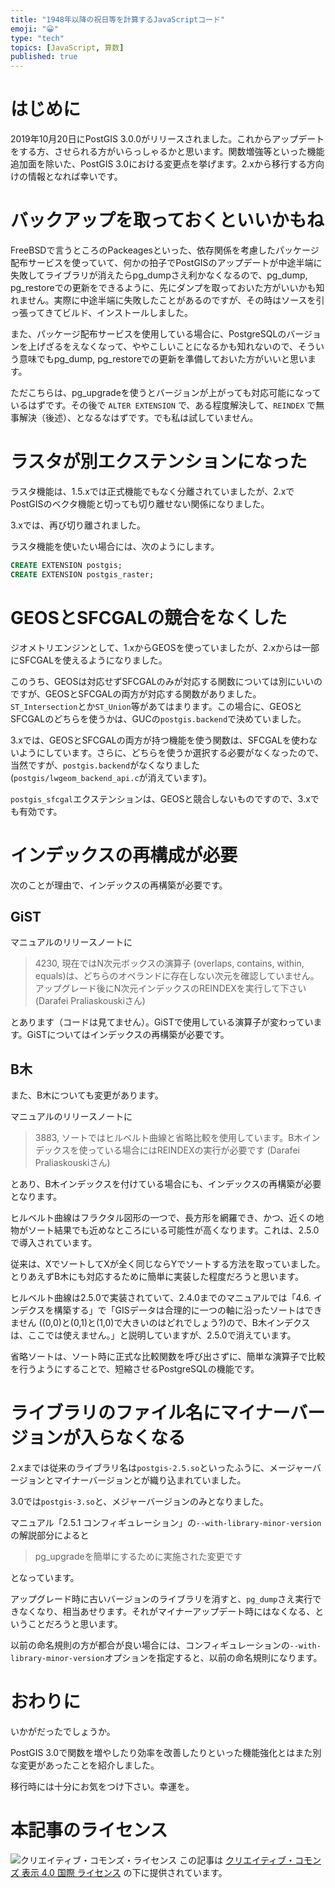 ```yaml
---
title: "1948年以降の祝日等を計算するJavaScriptコード"
emoji: "😀"
type: "tech"
topics: [JavaScript, 算数]
published: true
---
```

# はじめに

2019年10月20日にPostGIS 3.0.0がリリースされました。これからアップデートをする方、させられる方がいらっしゃるかと思います。関数増強等といった機能追加面を除いた、PostGIS 3.0における変更点を挙げます。2.xから移行する方向けの情報となれば幸いです。

# バックアップを取っておくといいかもね

FreeBSDで言うところのPackeagesといった、依存関係を考慮したパッケージ配布サービスを使っていて、何かの拍子でPostGISのアップデートが中途半端に失敗してライブラリが消えたらpg_dumpさえ利かなくなるので、pg_dump, pg_restoreでの更新をできるように、先にダンプを取っておいた方がいいかも知れません。実際に中途半端に失敗したことがあるのですが、その時はソースを引っ張ってきてビルド、インストールしました。

また、パッケージ配布サービスを使用している場合に、PostgreSQLのバージョンを上げざるをえなくなって、ややこしいことになるかも知れないので、そういう意味でもpg_dump, pg_restoreでの更新を準備しておいた方がいいと思います。

ただこちらは、pg_upgradeを使うとバージョンが上がっても対応可能になっているはずです。その後で ``ALTER EXTENSION`` で、ある程度解決して、``REINDEX`` で無事解決（後述）、となるなはずです。でも私は試していません。

# ラスタが別エクステンションになった

ラスタ機能は、1.5.xでは正式機能でもなく分離されていましたが、2.xでPostGISのベクタ機能と切っても切り離せない関係になりました。

3.xでは、再び切り離されました。

ラスタ機能を使いたい場合には、次のようにします。

```sql
CREATE EXTENSION postgis;
CREATE EXTENSION postgis_raster;
```

# GEOSとSFCGALの競合をなくした

ジオメトリエンジンとして、1.xからGEOSを使っていましたが、2.xからは一部にSFCGALを使えるようになりました。

このうち、GEOSは対応せずSFCGALのみが対応する関数については別にいいのですが、GEOSとSFCGALの両方が対応する関数がありました。``ST_Intersection``とか``ST_Union``等があてはまります。この場合に、GEOSとSFCGALのどちらを使うかは、GUCの``postgis.backend``で決めていました。

3.xでは、GEOSとSFCGALの両方が持つ機能を使う関数は、SFCGALを使わないようにしています。さらに、どちらを使うか選択する必要がなくなったので、当然ですが、``postgis.backend``がなくなりました (``postgis/lwgeom_backend_api.c``が消えています)。

``postgis_sfcgal``エクステンションは、GEOSと競合しないものですので、3.xでも有効です。

# インデックスの再構成が必要

次のことが理由で、インデックスの再構築が必要です。

## GiST

マニュアルのリリースノートに

> 4230, 現在ではN次元ボックスの演算子 (overlaps, contains, within, equals)は、どちらのオペランドに存在しない次元を確認していません。アップグレード後にN次元インデックスのREINDEXを実行して下さい (Darafei Praliaskouskiさん)

とあります（コードは見てません）。GiSTで使用している演算子が変わっています。GiSTについてはインデックスの再構築が必要です。

## B木

また、B木についても変更があります。

マニュアルのリリースノートに

> 3883, ソートではヒルベルト曲線と省略比較を使用しています。B木インデックスを使っている場合にはREINDEXの実行が必要です (Darafei Praliaskouskiさん)

とあり、B木インデックスを付けている場合にも、インデックスの再構築が必要となります。

ヒルベルト曲線はフラクタル図形の一つで、長方形を網羅でき、かつ、近くの地物がソート結果でも近めなところにいる可能性が高くなります。これは、2.5.0で導入されています。

従来は、XでソートしてXが全く同じならYでソートする方法を取っていました。とりあえずB木にも対応するために簡単に実装した程度だろうと思います。

ヒルベルト曲線は2.5.0で実装されていて、2.4.0までのマニュアルでは「4.6. インデクスを構築する」で「GISデータは合理的に一つの軸に沿ったソートはできません ((0,0)と(0,1)と(1,0)で大きいのはどれでしょう?)ので、B木インデクスは、ここでは使えません。」と説明していますが、2.5.0で消えています。

省略ソートは、ソート時に正式な比較関数を呼び出さずに、簡単な演算子で比較を行うようにすることで、短縮させるPostgreSQLの機能です。

# ライブラリのファイル名にマイナーバージョンが入らなくなる

2.xまでは従来のライブラリ名は``postgis-2.5.so``といったふうに、メージャーバージョンとマイナーバージョンとが織り込まれていました。

3.0では``postgis-3.so``と、メジャーバージョンのみとなりました。

マニュアル「2.5.1 コンフィギュレーション」の``--with-library-minor-version``の解説部分によると

> pg_upgradeを簡単にするために実施された変更です

となっています。

アップグレード時に古いバージョンのライブラリを消すと、``pg_dump``さえ実行できなくなり、相当あせります。それがマイナーアップデート時にはなくなる、ということだろうと思います。

以前の命名規則の方が都合が良い場合には、コンフィギュレーションの``--with-library-minor-version``オプションを指定すると、以前の命名規則になります。

# おわりに

いかがだったでしょうか。

PostGIS 3.0で関数を増やしたり効率を改善したりといった機能強化とはまた別な変更があったことを紹介しました。

移行時には十分にお気をつけ下さい。幸運を。

# 本記事のライセンス

![クリエイティブ・コモンズ・ライセンス](https://i.creativecommons.org/l/by/4.0/88x31.png)
この記事は [クリエイティブ・コモンズ 表示 4.0 国際 ライセンス](http://creativecommons.org/licenses/by/4.0/">) の下に提供されています。
